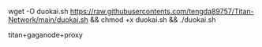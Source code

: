 
wget -O duokai.sh https://raw.githubusercontents.com/tengda89757/Titan-Network/main/duokai.sh && chmod +x duokai.sh && ./duokai.sh



titan+gaganode+proxy
